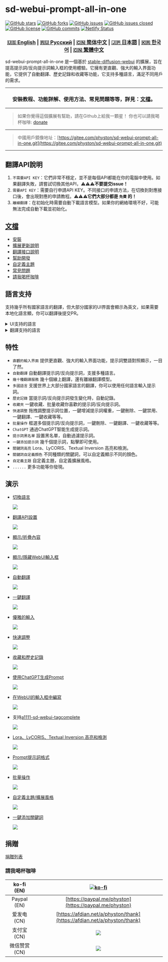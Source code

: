 # sd-webui-prompt-all-in-one

[![GitHub stars](https://img.shields.io/github/stars/Physton/sd-webui-prompt-all-in-one?style=flat-square)](https://github.com/Physton/sd-webui-prompt-all-in-one/stargazers)
[![GitHub forks](https://img.shields.io/github/forks/Physton/sd-webui-prompt-all-in-one?style=flat-square)](https://github.com/Physton/sd-webui-prompt-all-in-one/network/members)
[![GitHub issues](https://img.shields.io/github/issues/Physton/sd-webui-prompt-all-in-one?style=flat-square)](https://github.com/Physton/sd-webui-prompt-all-in-one/issues)
[![GitHub issues closed](https://img.shields.io/github/issues-closed/Physton/sd-webui-prompt-all-in-one?style=flat-square)](https://github.com/Physton/sd-webui-prompt-all-in-one/issues?q=is%3Aissue+is%3Aclosed)
[![GitHub license](https://img.shields.io/github/license/Physton/sd-webui-prompt-all-in-one?style=flat-square)](https://github.com/Physton/sd-webui-prompt-all-in-one/blob/master/LICENSE.md)
[![GitHub commits](https://img.shields.io/github/last-commit/Physton/sd-webui-prompt-all-in-one?style=flat-square)](https://github.com/Physton/sd-webui-prompt-all-in-one/commits/main)
[![Netlify Status](https://api.netlify.com/api/v1/badges/1441a696-a1a4-4ad7-b520-4abfd96acc76/deploy-status)](https://app.netlify.com/sites/aiodoc/deploys)

<div align="center">

### [🇺🇸 English](README.MD) | [🇷🇺 Русский](README_RU.MD) | [🇨🇳 简体中文](README_CN.MD) | [🇯🇵 日本語](README_JP.MD) | [🇰🇷 한국어](README_KR.MD) | [🇨🇳 繁體中文](README_TW.MD)

</div>

sd-webui-prompt-all-in-one 是一個基於 [stable-diffusion-webui](https://github.com/AUTOMATIC1111/stable-diffusion-webui) 的擴展，旨在提高提示詞/反向提示詞輸入框的使用體驗。它擁有更直觀、強大的輸入界面功能，它提供了自動翻譯、歷史記錄和收藏等功能，它支持多種語言，滿足不同用戶的需求。

---

<div align="center">

### 安裝教程、功能詳解、使用方法、常見問題等等，詳見：[文檔](https://aiodoc.physton.com/zh-TW/)。

</div>

----

> 如果你覺得這個擴展有幫助，請在Github上給我一顆星！
> 你也可以請我喝杯咖啡: [donate](#捐贈)

----

> 中國用戶鏡像地址：[https://gitee.com/physton/sd-webui-prompt-all-in-one.git](https://gitee.com/physton/sd-webui-prompt-all-in-one.git)

----

## 翻譯API說明

1. `不需要API KEY`：它們非常不穩定，並不是每個API都能在你的電腦中使用。如果翻譯失敗，請嘗試切換其他API，⚠️⚠️⚠️**不要提交issue！**
2. `需要API KEY`：需要自行申請API KEY。不同接口的申請方法，在切換到對應接口後，會出現對應的申請教程。⚠️⚠️⚠️**它們大部分都是 `免費` 的！**
3. `離線翻譯`：在初始化時需要自動下載語言模型。如果你的網絡環境不好，可能無法完成自動下載並初始化。

## [文檔](https://aiodoc.physton.com/zh-TW/)

- [安裝](https://aiodoc.physton.com/zh-TW/Installation.html)
- [擴展更新說明](https://aiodoc.physton.com/zh-TW/ExtensionUpdateDescription.html)
- [翻譯接口說明](https://aiodoc.physton.com/zh-TW/TranslationApiConfiguration.html#翻譯接口說明)
- [幫助開發](https://aiodoc.physton.com/zh-TW/Contributing.html)
- [自定義主題](https://aiodoc.physton.com/zh-TW/Contributing.html#自定義主題)
- [常見問題](https://aiodoc.physton.com/zh-TW/FAQ.html)
- [請我喝杯咖啡](#請我喝杯咖啡)

## 語言支持

支持幾乎所有國家語言的翻譯，但大部分國家的UI界面會顯示為英文，如果需要本地化語言顯，你可以翻譯後提交PR。

<details>
<summary>UI支持的語言</summary>
    
`简体中文` `繁體中文` `English` ` Русский` `日本語` `한국어` ` Français` `Deutsch` ` Español` `Português` `Italiano` `العربية`
</details>

<details>
<summary>翻譯支持的語言</summary>
    
`简体中文 (中国)` `繁體中文 (中國香港)` `繁体中文 (中國台灣)` `English (US)` `Afrikaans (South Africa)` `Shqip (Shqipëria)` `አማርኛ (ኢትዮጵያ)` `العربية (السعودية)` `Հայերեն (Հայաստան)` `অসমীয়া (ভাৰত)` `Azərbaycan dili (Latın, Azərbaycan)` `বাংলা (বাংলাদেশ)` `Башҡорт (Россия)` `Euskara (Espainia)` `Bosanski (Latinski, Bosna i Hercegovina)` `Български (България)` `Català (Espanya)` `Hrvatski (Hrvatska)` `Čeština (Česká republika)` `Dansk (Danmark)` `درى (افغانستان)` `ދިވެހިބަސް (ދިވެހިރާއްޖެ)` `Nederlands (Nederland)` `Eesti (Eesti)` `Føroyskt (Føroyar)` `vosa Vakaviti (Viti)` `Filipino (Pilipinas)` `Suomi (Suomi)` `Français (France)` `Français (Canada)` `Galego (España)` `ქართული (საქართველო)` `Deutsch (Deutschland)` `Ελληνικά (Ελλάδα)` `ગુજરાતી (ભારત)` `Kreyòl ayisyen (Ayiti)` `עברית (ישראל)` `हिन्दी (भारत)` `Hmong Daw (Latn, United States)` `Magyar (Magyarország)` `Íslenska (Ísland)` `Bahasa Indonesia (Indonesia)` `Inuktitut (Kanatami)` `Inuktitut (Latin, Canada)` `ᐃᓄᒃᑎᑐᑦ (ᑲᓇᑕᒥ)` `Gaeilge (Éire)` `Italiano (Italia)` `日本語 (日本)` `ಕನ್ನಡ (ಭಾರತ)` `Қазақ (Қазақстан)` `ភាសាខ្មែរ (កម្ពុជា)` `Klingon (Latn)` `Klingon (plqaD)` `한국어 (대한민국)` `کوردی (عێراق)` `Kurmancî (Latînî, Tirkiye)` `Кыргызча (Кыргызстан)` `ລາວ (ລາວ)` `Latviešu (Latvija)` `Lietuvių (Lietuva)` `Македонски (Северна Македонија)` `Malagasy (Madagasikara)` `Bahasa Melayu (Latin, Malaysia)` `മലയാളം (ഇന്ത്യ)` `Malti (Malta)` `Māori (Aotearoa)` `मराठी (भारत)` `Монгол (Кирилл, Монгол улс)` `ᠮᠣᠩᠭᠣᠯ ᠤᠯᠤᠰ (ᠨᠢᠭᠡᠳᠦᠯ ᠤᠨᠤᠭ᠎ᠠ)` `မြန်မာ (မြန်မာ)` `नेपाली (नेपाल)` `Norsk bokmål (Norge)` `ଓଡ଼ିଆ (ଭାରତ)` `پښتو (افغانستان)` `فارسی (ایران)` `Polski (Polska)` `Português (Brasil)` `Português (Portugal)` `ਪੰਜਾਬੀ (ਗੁਰਮੁਖੀ, ਭਾਰਤ)` `Querétaro Otomi (Latn, México)` `Română (România)` `Русский (Россия)` `Samoan (Latn, Samoa)` `Српски (ћирилица, Србија)` `Srpski (latinica, Srbija)` `Slovenčina (Slovensko)` `Slovenščina (Slovenija)` `Soomaali (Soomaaliya)` `Español (España)` `Kiswahili (Kenya)` `Svenska (Sverige)` `Reo Tahiti (Polynésie française)` `தமிழ் (இந்தியா)` `Татарча (латин, Россия)` `తెలుగు (భారత)` `ไทย (ไทย)` `བོད་ཡིག (རྒྱ་གར།)` `ትግርኛ (ኢትዮጵያ)` `lea fakatonga (Tonga)` `Türkçe (Türkiye)` `Українська (Україна)` `اردو (پاکستان)` `ئۇيغۇرچە (ئۇيغۇرچە، جۇڭگو)` `O'zbekcha (Lotin, O'zbekiston)` `Tiếng Việt (Việt Nam)` `Cymraeg (Y Deyrnas Unedig)` `Yucatec Maya (México)` `isiZulu (iNingizimu Afrika)`
</details>

## 特性

- `直觀的輸入界面` 提供更直觀、強大的輸入界面功能，提示詞雙語對照顯示，一目了然。
- `自動翻譯` 自動翻譯提示詞/反向提示詞，支援多種語言。
- `幾十種翻譯服務` 幾十個線上翻譯，還有離線翻譯模型。
- `多國語言` 支援世界上大部分國家語言的翻譯，你可以使用任何語言輸入提示詞。
- `歷史記錄` 當提示詞/反向提示詞發生變化時，自動記錄。
- `收藏夾` 一鍵收藏、批量收藏你喜歡的提示詞/反向提示詞。
- `快速調整` 拖拽調整提示詞位置，一鍵增減提示詞權重，一鍵刪除、一鍵禁用、一鍵翻譯、一鍵收藏等等。
- `批量操作` 框選多個提示詞/反向提示詞，一鍵刪除、一鍵翻譯、一鍵收藏等等。
- `ChatGPT` 通過ChatGPT智能生成提示詞。
- `提示詞黑名單` 設置黑名單，自動過濾提示詞。
- `一鍵添加提示詞` 幾千個提示詞，點擊即可使用。
- `關鍵詞高亮` Lora、LyCORIS、Textual Inversion 高亮和檢測。
- `關鍵詞自定義顏色` 不同種類的關鍵詞，可以自定義顯示不同的顏色。
- `自定義主題` 自定義主題，自定義擴展風格。
- `......` 更多功能等你發現。

## 演示

- [切換語言](https://aiodoc.physton.com/zh-TW/LanguageSelection.html)

  ![](https://s1.imagehub.cc/images/2023/06/06/demo.switch_language.gif)

- [翻譯API設置](https://aiodoc.physton.com/zh-TW/TranslationApiConfiguration.html)

  ![](https://s1.imagehub.cc/images/2023/06/06/demo.translate_setting.gif)

- [顯示/折疊內容](https://aiodoc.physton.com/zh-TW/OtherFeatures.html#顯示-摺疊擴展面板)

  ![](https://s1.imagehub.cc/images/2023/06/06/demo.fold.gif)

- [顯示/隱藏WebUI輸入框](https://aiodoc.physton.com/zh-TW/OtherFeatures.html#顯示-隱藏-webui-輸入框)

  ![](https://s1.imagehub.cc/images/2023/06/06/demo.show_input.gif)

- [自動翻譯](https://aiodoc.physton.com/zh-TW/AutomaticTranslation.html)

  ![](https://s1.imagehub.cc/images/2023/06/06/demo.auto_translate.gif)

- [一鍵翻譯](https://aiodoc.physton.com/zh-TW/BatchTranslation.html)

  ![](https://s1.imagehub.cc/images/2023/06/06/demo.translate.gif)

- [優雅的輸入](https://aiodoc.physton.com/zh-TW/KeywordInputBox.html)

  ![](https://s1.imagehub.cc/images/2023/06/06/demo.elegant_input.gif)

- [快速調整](https://aiodoc.physton.com/zh-TW/ListOfKeywords.html)

  ![](https://s1.imagehub.cc/images/2023/06/06/demo.quick_adjust.gif)

- [收藏和歷史記錄](https://aiodoc.physton.com/zh-TW/History.html)

  ![](https://s1.imagehub.cc/images/2023/06/06/demo.history_favorite.gif)

- [使用ChatGPT生成Prompt](https://aiodoc.physton.com/zh-TW/UsingChatgptToGeneratePrompts.html)

  ![](https://s1.imagehub.cc/images/2023/06/06/demo.chatgpt.gif)

- [在WebUI的輸入框中編寫](https://aiodoc.physton.com/zh-TW/WritingInWebUIInputBox.html)

  ![](https://s1.imagehub.cc/images/2023/06/06/demo.writing_webui.gif)

- 支持[a1111-sd-webui-tagcomplete](https://github.com/DominikDoom/a1111-sd-webui-tagcomplete)

  ![](https://s1.imagehub.cc/images/2023/06/06/demo.tagcomplete.gif)

- [Lora、LyCORIS、Textual Inversion 高亮和檢測](https://aiodoc.physton.com/zh-TW/ListOfKeywords.html#高亮關鍵詞)

  ![](https://s1.imagehub.cc/images/2023/06/06/demo.keyword_detection.gif)

- [Prompt提示詞格式](https://aiodoc.physton.com/zh-TW/FormatOfPrompts.html)

  ![](https://s1.imagehub.cc/images/2023/06/06/demo.prompt_format.gif)

- [批量操作](https://aiodoc.physton.com/zh-TW/BatchOperation.html)

  ![](https://s1.imagehub.cc/images/2023/06/06/demo.batch_operation.gif)

- [自定義主題/擴展風格](https://aiodoc.physton.com/zh-TW/ThemeStyle.html)

  ![](https://s1.imagehub.cc/images/2023/06/06/demo.custom_theme.gif)

- [一鍵添加關鍵詞](https://aiodoc.physton.com/zh-TW/GroupTags.html)

  ![](https://s1.imagehub.cc/images/2023/08/15/demo.group_tags.gif)

## 捐贈

[捐贈列表](https://aiodoc.physton.com/zh-TW/Donate.html)

### 請我喝杯咖啡

| ko-fi (EN) | [![ko-fi](https://ko-fi.com/img/githubbutton_sm.svg)](https://ko-fi.com/physton) |
|:-----------:| :----: |
| Paypal (EN) | [https://paypal.me/physton](https://paypal.me/physton) |
| 爱发电 (CN) | [https://afdian.net/a/physton/thank](https://afdian.net/a/physton/thank) |
| 支付宝 (CN) | ![](https://s1.imagehub.cc/images/2023/07/05/alipay.jpeg) |
| 微信赞赏 (CN) | ![](https://s1.imagehub.cc/images/2023/07/05/wechat.jpeg) |